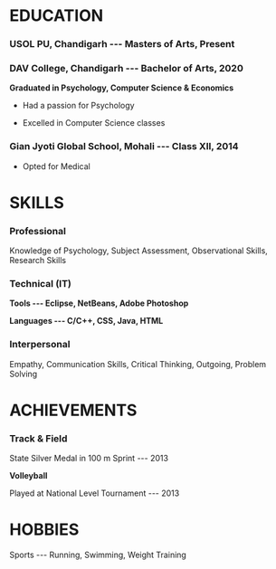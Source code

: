 # **EDUCATION**

### **USOL PU, Chandigarh --- Masters of Arts, Present**

### **DAV College, Chandigarh --- Bachelor of Arts, 2020**

**Graduated in Psychology, Computer Science & Economics**

- Had a passion for Psychology

- Excelled in Computer Science classes

### Gian Jyoti Global School, Mohali --- Class XII, 2014

- Opted for Medical

# **SKILLS**

### **Professional**

Knowledge of Psychology, Subject Assessment, Observational Skills, Research Skills

### **Technical (IT)**

**Tools --- Eclipse, NetBeans, Adobe Photoshop**

**Languages --- C/C++, CSS, Java, HTML**

### **Interpersonal**

Empathy, Communication Skills, Critical Thinking, Outgoing, Problem Solving

# **ACHIEVEMENTS**

### **Track & Field**

State Silver Medal in 100 m Sprint --- 2013

**Volleyball**

Played at National Level Tournament --- 2013

# **HOBBIES**

Sports --- Running, Swimming, Weight Training
